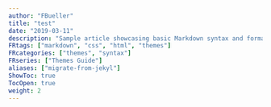 ```yaml
---
author: "FBueller"
title: "test"
date: "2019-03-11"
description: "Sample article showcasing basic Markdown syntax and formatting for HTML elements."
FRtags: ["markdown", "css", "html", "themes"]
FRcategories: ["themes", "syntax"]
FRseries: ["Themes Guide"]
aliases: ["migrate-from-jekyl"]
ShowToc: true
TocOpen: true
weight: 2
---
```

